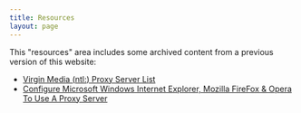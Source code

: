 ```yaml
---
title: Resources
layout: page
---
```

This "resources" area includes some archived content from a previous version of this website: 

- [Virgin Media (ntl:) Proxy Server List](ntl-proxy-list)
- [Configure Microsoft Windows Internet Explorer, Mozilla FireFox & Opera To Use A Proxy Server](how-to-configure-proxy)
